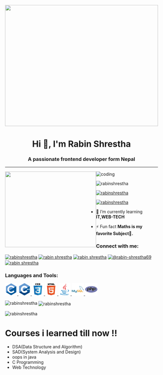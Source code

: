 <style>
  .subject{
    transition-duration:0.7s;
    
  }
  .subject:hover{
background-color:aqua;
    color:white;
    transform:translateX(30px);
    cursor:pointer;
    

  }
  #div{
  background-color:green;
    color:white;
    border-style:solid;
    border-color:white;
    border-width:3px;
  }
</style>

<div><img src="https://user-images.githubusercontent.com/74038190/225813708-98b745f2-7d22-48cf-9150-083f1b00d6c9.gif" width="100%" height="400"></div>

<h1 align="center">Hi 👋, I'm Rabin Shrestha</h1>
<h3 align="center">A passionate frontend developer form Nepal</h3>
<hr>

<img  align="left" src="https://media2.giphy.com/media/usXZmmgP9Z7kf39fnq/200w.gif?cid=6c09b952iqwvojbkop1u8qfc2s0s8rqat9u67azyqcmi7wi9&ep=v1_gifs_search&rid=200w.gif&ct=g" height="250" width="300">

<img  src="https://media.tenor.com/D609Ay5PK5QAAAAi/skill-issue-coding.gif" alt="coding" height="250" width="400">





<p align="left"> <img src="https://komarev.com/ghpvc/?username=rabinshrestha&label=Profile%20views&color=0e75b6&style=flat" alt="rabinshrestha" /> </p>

<p align="left"> <a href="https://github.com/ryo-ma/github-profile-trophy"><img src="https://github-profile-trophy.vercel.app/?username=rabinshrestha" alt="rabinshrestha" /></a> </p>

<p align="left"> <a href="https://twitter.com/rabinshrestha" target="blank"><img src="https://img.shields.io/twitter/follow/rabinshrestha?logo=twitter&style=for-the-badge" alt="rabinshrestha" /></a> </p>

- 🌱 I’m currently learning **IT,WEB-TECH**

- ⚡ Fun fact **Maths is my favorite Subject🤣.**

<h3 align="left">Connect with me:</h3>

<p align="left">
<a href="https://twitter.com/rabinshrestha" target="blank"><img align="center" src="https://raw.githubusercontent.com/rahuldkjain/github-profile-readme-generator/master/src/images/icons/Social/twitter.svg" alt="rabinshrestha" height="30" width="40" /></a>
<a href="https://linkedin.com/in/rabin shrestha" target="blank"><img align="center" src="https://raw.githubusercontent.com/rahuldkjain/github-profile-readme-generator/master/src/images/icons/Social/linked-in-alt.svg" alt="rabin shrestha" height="30" width="40" /></a>
<a href="https://fb.com/rabin shrestha" target="blank"><img align="center" src="https://raw.githubusercontent.com/rahuldkjain/github-profile-readme-generator/master/src/images/icons/Social/facebook.svg" alt="rabin shrestha" height="30" width="40" /></a>
<a href="https://instagram.com/@rabin-shrestha69" target="blank"><img align="center" src="https://raw.githubusercontent.com/rahuldkjain/github-profile-readme-generator/master/src/images/icons/Social/instagram.svg" alt="@rabin-shrestha69" height="30" width="40" /></a>
<a href="https://discord.gg/rabin shrestha" target="blank"><img align="center" src="https://raw.githubusercontent.com/rahuldkjain/github-profile-readme-generator/master/src/images/icons/Social/discord.svg" alt="rabin shrestha" height="30" width="40" /></a>
</p>

<h3 align="left">Languages and Tools:</h3>
<p align="left"> <a href="https://www.cprogramming.com/" target="_blank" rel="noreferrer"> <img src="https://raw.githubusercontent.com/devicons/devicon/master/icons/c/c-original.svg" alt="c" width="40" height="40"/> </a> <a href="https://www.w3schools.com/cpp/" target="_blank" rel="noreferrer"> <img src="https://raw.githubusercontent.com/devicons/devicon/master/icons/cplusplus/cplusplus-original.svg" alt="cplusplus" width="40" height="40"/> </a> <a href="https://www.w3schools.com/css/" target="_blank" rel="noreferrer"> <img src="https://raw.githubusercontent.com/devicons/devicon/master/icons/css3/css3-original-wordmark.svg" alt="css3" width="40" height="40"/> </a> <a href="https://www.w3.org/html/" target="_blank" rel="noreferrer"> <img src="https://raw.githubusercontent.com/devicons/devicon/master/icons/html5/html5-original-wordmark.svg" alt="html5" width="40" height="40"/> </a> <a href="https://www.java.com" target="_blank" rel="noreferrer"> <img src="https://raw.githubusercontent.com/devicons/devicon/master/icons/java/java-original.svg" alt="java" width="40" height="40"/> </a> <a href="https://www.mysql.com/" target="_blank" rel="noreferrer"> <img src="https://raw.githubusercontent.com/devicons/devicon/master/icons/mysql/mysql-original-wordmark.svg" alt="mysql" width="40" height="40"/> </a> <a href="https://www.php.net" target="_blank" rel="noreferrer"> <img src="https://raw.githubusercontent.com/devicons/devicon/master/icons/php/php-original.svg" alt="php" width="40" height="40"/> </a> </p>

<p><img align="left" src="https://github-readme-stats.vercel.app/api/top-langs?username=rabinshrestha&show_icons=true&locale=en&layout=compact" alt="rabinshrestha" /></p>

<p>&nbsp;<img align="center" src="https://github-readme-stats.vercel.app/api?username=rabinshrestha&show_icons=true&locale=en" alt="rabinshrestha" /></p>

<p><img align="center" src="https://github-readme-streak-stats.herokuapp.com/?user=rabinshrestha&" alt="rabinshrestha" /></p>


<!--
**RabinShresthaa/RabinShresthaa** is a ✨ _special_ ✨ repository because its `README.md` (this file) appears on your GitHub profile.

Here are some ideas to get you started:

- 🔭 I’m currently working on ...
- 🌱 I’m currently learning ...
- 👯 I’m looking to collaborate on ...
- 🤔 I’m looking for help with ...
- 💬 Ask me about ...
- 📫 How to reach me: ...
- 😄 Pronouns: ...
- ⚡ Fun fact: ...
-->
<div id="box"><h1> Courses i learned till now !! </h1>
  <ul>
    <li class="subject">DSA(Data Structure and Algorithm)</li>
    <li class="subject">SAD(System Analysis and Design)</li>
    <li class="subject">oops in java</li>
    <li class="subject">C Programming</li>
    <li class="subject">Web Technology</li>
  </ul>
</div>
